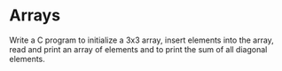 # Arrays
Write a C program to initialize a 3x3 array, insert elements into the array, read and print an array of elements and to print the sum of all diagonal elements.
